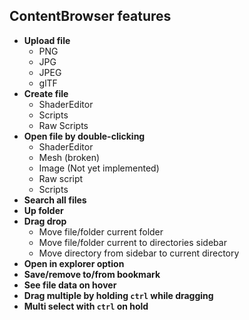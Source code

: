 ## ContentBrowser features

- **Upload file**
    - PNG
    - JPG
    - JPEG
    - glTF
- **Create file**
    - ShaderEditor
    - Scripts
    - Raw Scripts
- **Open file by double-clicking**
    - ShaderEditor
    - Mesh (broken)
    - Image (Not yet implemented)
    - Raw script
    - Scripts
- **Search all files**
- **Up folder**
- **Drag drop**
    - Move file/folder current folder
    - Move file/folder current to directories sidebar
    - Move directory from sidebar to current directory
- **Open in explorer option**
- **Save/remove to/from bookmark**
- **See file data on hover**
- **Drag multiple by holding `ctrl` while dragging**
- **Multi select with `ctrl` on hold**